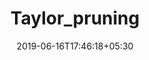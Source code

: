 ---
title: "Taylor_pruning"
date: 2019-06-16T17:46:18+05:30
type: "organisations"
org_name: "NVIDIA Research Projects"
repo_desc: "Pruning Neural Networks with Taylor criterion in Pytorch"
repo_link: https://github.com/NVlabs/Taylor_pruning


---